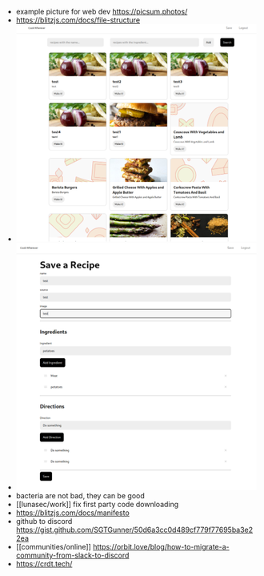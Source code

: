 - example picture for web dev https://picsum.photos/
- https://blitzjs.com/docs/file-structure
- ![screenshot-localhost_3000-2022.12.13-14_40_29.png](../assets/screenshot-localhost_3000-2022.12.13-14_40_29_1670971873413_0.png)
- ![screenshot-localhost_3000-2022.12.13-14_41_15.png](../assets/screenshot-localhost_3000-2022.12.13-14_41_15_1670971882351_0.png)
- bacteria are not bad, they can be good
- [[lunasec/work]] fix first party code downloading
- https://blitzjs.com/docs/manifesto
- github to discord https://gist.github.com/SGTGunner/50d6a3cc0d489cf779f77695ba3e22ea
- [[communities/online]] https://orbit.love/blog/how-to-migrate-a-community-from-slack-to-discord
- https://crdt.tech/